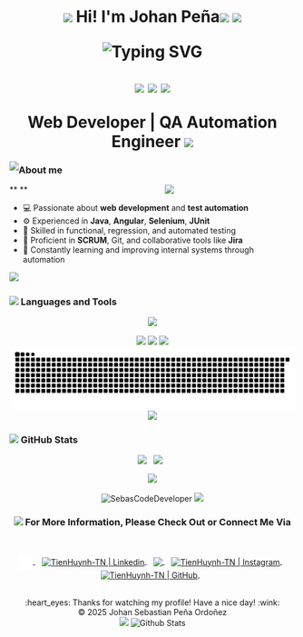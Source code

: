 <!-- First section with is due adjustenents-->
<div align="center" >
<h1> <img src="https://media3.giphy.com/media/v1.Y2lkPTc5MGI3NjExd3preXJrZ2lqOHc4NHpmMTgzbWRyc2ozeGhjcmk2NmM2a243MGc0MCZlcD12MV9pbnRlcm5hbF9naWZfYnlfaWQmY3Q9cw/5G1VDKTWdvuVFa3TaM/giphy.gif" width="50" />
  Hi! I'm <strong>Johan Peña</strong><img src="https://media.giphy.com/media/v1.Y2lkPTc5MGI3NjExdjM1cnUzajV2YmVpYjhjbjJrajV2cm13YzZkdXc0OWE5ZmN0Ym9xeiZlcD12MV9zdGlja2Vyc19zZWFyY2gmY3Q9cw/w1OBpBd7kJqHrJnJ13/giphy.gif" width="50" />   
  <img src="https://user-images.githubusercontent.com/73097560/115834477-dbab4500-a447-11eb-908a-139a6edaec5c.gif">

<p align="center"">
  <img src="https://readme-typing-svg.demolab.com?font=Fira+Code&pause=1000&color=00B0F7&background=50204D00&multiline=true&width=435&lines=The+five+boxing+wizards+jump+quickly" alt="Typing SVG"/>
</p>

<p align="center" >
  <img src="https://media3.giphy.com/media/v1.Y2lkPTc5MGI3NjExYXkzNWMzOGZ1YzVrY2kxcmtsb3ZrdTU2aHN0dGgyMzNnd2ZkY2szNCZlcD12MV9pbnRlcm5hbF9naWZfYnlfaWQmY3Q9cw/3oKIPn5EmNia9HSaTC/giphy.gif" width="100"" />
<img  src='https://user-images.githubusercontent.com/5713670/87202985-820dcb80-c2b6-11ea-9f56-7ec461c497c3.gif' width='100' />
<img src="https://media.giphy.com/media/WFZvB7VIXBgiz3oDXE/giphy.gif" width="100" />
</p>
  <b>Web Developer</b> | <b>QA Automation Engineer</b> 
  <img src="https://user-images.githubusercontent.com/73097560/115834477-dbab4500-a447-11eb-908a-139a6edaec5c.gif"> 
</div>

<!-- Seccons section withits due adjustments -->
### <img src="https://github.com/7oSkaaa/7oSkaaa/blob/main/Images/about_me.gif?raw=true" width="50px" style="position: relative; top: -5px;" /><strong>About me</strong>

**<a target="_blank" align="center">
<img align="right" src="https://cdn.dribbble.com/users/1277312/screenshots/14733298/media/39b1045e593737587dd60e42c8422d1f.gif" width = 230px></a>
**


- 💻 Passionate about **web development** and **test automation** 
- ⚙️ Experienced in **Java**, **Angular**, **Selenium**, **JUnit** 
- 🧪 Skilled in functional, regression, and automated testing 
- 🔄 Proficient in **SCRUM**, Git, and collaborative tools like **Jira** 
- 🚀 Constantly learning and improving internal systems through automation  








<img src="https://user-images.githubusercontent.com/73097560/115834477-dbab4500-a447-11eb-908a-139a6edaec5c.gif">

<!--Third section on language and tools -->
 ### <img src="https://media2.giphy.com/media/QssGEmpkyEOhBCb7e1/giphy.gif?cid=ecf05e47a0n3gi1bfqntqmob8g9aid1oyj2wr3ds3mg700bl&rid=giphy.gif" width ="25"> Languages and Tools

<p align="center">
<img src="https://skillicons.dev/icons?i=angular,java,ts,js,html,css,git,github,selenium,npm,postgres,mysql,figma,nodejs,vscode,idea&perline=8" />
</p>

<div align="center">
 <img src="https://media.giphy.com/media/v1.Y2lkPWVjZjA1ZTQ3d3Jxb2l2OWJzdGE2cTFjZGIwaTh5MXM5a3g5NThkMXNseTF1YjliaCZlcD12MV9zdGlja2Vyc19yZWxhdGVkJmN0PXM/TSaa7otOogKYMKmpff/giphy.gif" width="90px"/>	
 <img src="https://github.com/SebasCodeDeveloper/SebasCodeDeveloper/blob/main/Happy Dance Sticker.gif?raw=true" width="110px"/>
 <img src="https://media.giphy.com/media/v1.Y2lkPWVjZjA1ZTQ3dm83MmNsZG1zaTZva3E4bDVzZjhsbXVuamVpY3ZhZWRxZHM4NzNzcyZlcD12MV9zdGlja2Vyc19zZWFyY2gmY3Q9cw/iO0nZOcWhEjzQ3hvhE/giphy.gif" width="90px"/>
</div>

<div align="center">
    <img src = "https://github.com/7oSkaaa/7oSkaaa/blob/output/github-contribution-grid-snake.svg?" alt = "Snake Game"/>
    <img src="https://user-images.githubusercontent.com/73097560/115834477-dbab4500-a447-11eb-908a-139a6edaec5c.gif">
</div>


  ### <img src="https://media.giphy.com/media/iY8CRBdQXODJSCERIr/giphy.gif" width="35"> GitHub Stats
<p align="center">
  <img src="https://github-readme-stats.vercel.app/api?username=SebasCodeDeveloper&show_icons=true&theme=tokyonight&border_radius=20" width="45%" />&nbsp;&nbsp; 
  <img src="https://github-readme-streak-stats.herokuapp.com?user=SebasCodeDeveloper&theme=tokyonight&hide_border=false&border_radius=20" width="47.5%" />&nbsp;&nbsp;
</p> 

<p align="center">
  <img src="https://github-readme-stats.vercel.app/api/top-langs/?username=SebasCodeDeveloper&layout=compact&theme=tokyonight&border_radius=20" width="45%" />
</p>

<p align = "center">
	<img src = "https://komarev.com/ghpvc/?username=SebasCodeDeveloper&style=plastic&color=blueviolet"alt="SebasCodeDeveloper"/>
	<img src="https://user-images.githubusercontent.com/73097560/115834477-dbab4500-a447-11eb-908a-139a6edaec5c.gif">
</p>



<!-- dwdcdac-->
<div align="center">
  <h3>
    <img src='https://raw.githubusercontent.com/ShahriarShafin/ShahriarShafin/main/Assets/handshake.gif' width="60px" />
    For More Information, Please Check Out or Connect Me Via
  </h3>
</div>
<br>

</div>
<p align="center">
  <a href="mailto:sebatianpena950@gmail.com"  target="_blank">
    <img align="center" alt="TienHuynh-TN | Gmail" width="26px" src="https://github.com/SebasCodeDeveloper/SebasCodeDeveloper/blob/main/gmail.gif" />
  </a> &nbsp;&nbsp;
  
  <a href="https://www.linkedin.com/in/sebastian-penna-dev/" target="_blank">
    <img align="center" alt="TienHuynh-TN | Linkedin" width="43px" src="https://media3.giphy.com/media/a9eTxCdJhDU98Jp79g/giphy.gif" />
  </a> &nbsp;&nbsp;
  
  <a href="https://www.facebook.com/sebastian.pena.507464/" target="_blank">
      <img align="center"  width="44px" src="https://media.giphy.com/media/v1.Y2lkPTc5MGI3NjExNHMwbHBtODN4c3R2cTBpMGl3MmF4d3E0ZHM0emF5NWs4YzF2MWE1dSZlcD12MV9zdGlja2Vyc19zZWFyY2gmY3Q9cw/pUAgNUnRUqxyx5PsHe/giphy.gif" />
  </a> &nbsp;&nbsp;
  
  <a href="https://www.instagram.com/sebas.720.pdc/" target="_blank">
    <img align="center" alt="TienHuynh-TN | Instagram" width="35px" src="https://media.giphy.com/media/v1.Y2lkPTc5MGI3NjExM2s5ZG1qYmV1a2sybHV0eGt1ejhsNXhkc2t1OThyamozOWFzd29vMSZlcD12MV9zdGlja2Vyc19zZWFyY2gmY3Q9cw/rZAStCy2giIh7le1Gs/giphy.gif" />
  </a> &nbsp;&nbsp;
  
  <a href="https://github.com/SebasCodeDeveloper" target="_blank">
    <img align="center" alt="TienHuynh-TN | GitHub" width="26px" src="https://media.giphy.com/media/v1.Y2lkPTc5MGI3NjExZW91YjQ0eHppM2c5bmluajMyN2VhaW1xeDY5djI0YXMyYm9nYjN0aCZlcD12MV9zdGlja2Vyc19zZWFyY2gmY3Q9cw/OFEabGCcVqsckIGn8G/giphy.gif" />
  </a> &nbsp;&nbsp;  
<br><br>

<div align="center">
  :heart_eyes: Thanks for watching my profile! Have a nice day! :wink: <br/>
  &copy; 2025 Johan Sebastian Peña Ordoñez
</div> 

<div align="center"> 
  <img src="https://media.giphy.com/media/v1.Y2lkPTc5MGI3NjExZW91YjQ0eHppM2c5bmluajMyN2VhaW1xeDY5djI0YXMyYm9nYjN0aCZlcD12MV9zdGlja2Vyc19zZWFyY2gmY3Q9cw/CwTvSiWflgCGKgz5eb/giphy.gif" width="10%"/>
	
  <img src="https://raw.githubusercontent.com/bornmay/bornmay/Update/svg/Bottom.svg" alt="Github Stats" />
</div>






